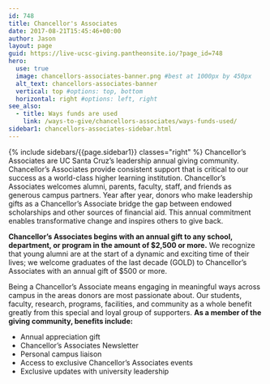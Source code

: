```yaml
---
id: 748
title: Chancellor's Associates
date: 2017-08-21T15:45:46+00:00
author: Jason
layout: page
guid: https://live-ucsc-giving.pantheonsite.io/?page_id=748
hero:
  use: true
  image: chancellors-associates-banner.png #best at 1000px by 450px
  alt_text: chancellors-associates-banner
  vertical: top #options: top, bottom
  horizontal: right #options: left, right
see_also:
  - title: Ways funds are used
    link: /ways-to-give/chancellors-associates/ways-funds-used/
sidebar1: chancellors-associates-sidebar.html
---
```

{% include sidebars/{{page.sidebar1}} classes="right" %}
Chancellor’s Associates are UC Santa Cruz’s leadership annual giving community. Chancellor’s Associates provide consistent support that is critical to our success as a world-class higher learning institution. Chancellor’s Associates welcomes alumni, parents, faculty, staff, and friends as generous campus partners. Year after year, donors who make leadership gifts as a Chancellor’s Associate bridge the gap between endowed scholarships and other sources of financial aid. This annual commitment enables transformative change and inspires others to give back.

**Chancellor’s Associates begins with an annual gift to any school, department, or program in the amount of $2,500 or more.** We recognize that young alumni are at the start of a dynamic and exciting time of their lives; we welcome graduates of the last decade (GOLD) to Chancellor’s Associates with an annual gift of $500 or more.

Being a Chancellor’s Associate means engaging in meaningful ways across campus in the areas  donors are most passionate about.  Our students, faculty, research, programs, facilities, and community as a whole benefit greatly from this special and loyal group of supporters. **As a member of the giving community, benefits include:**

* Annual appreciation gift
* Chancellor’s Associates Newsletter
* Personal campus liaison
* Access to exclusive Chancellor’s Associates events
* Exclusive updates with university leadership
